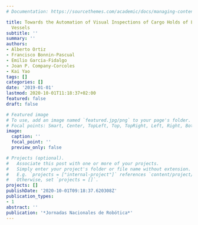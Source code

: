 ```yaml
---
# Documentation: https://sourcethemes.com/academic/docs/managing-content/

title: Towards the Automation of Visual Inspections of Cargo Holds of Large-Tonnage
  Vessels
subtitle: ''
summary: ''
authors:
- Alberto Ortiz
- Francisco Bonnin-Pascual
- Emilio Garcia-Fidalgo
- Joan P. Company-Corcoles
- Kai Yao
tags: []
categories: []
date: '2019-01-01'
lastmod: 2020-10-01T11:18:37+02:00
featured: false
draft: false

# Featured image
# To use, add an image named `featured.jpg/png` to your page's folder.
# Focal points: Smart, Center, TopLeft, Top, TopRight, Left, Right, BottomLeft, Bottom, BottomRight.
image:
  caption: ''
  focal_point: ''
  preview_only: false

# Projects (optional).
#   Associate this post with one or more of your projects.
#   Simply enter your project's folder or file name without extension.
#   E.g. `projects = ["internal-project"]` references `content/project/deep-learning/index.md`.
#   Otherwise, set `projects = []`.
projects: []
publishDate: '2020-10-01T09:18:37.620308Z'
publication_types:
- 1
abstract: ''
publication: '*Jornadas Nacionales de Robótica*'
---
```

